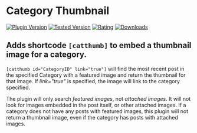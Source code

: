# Category Thumbnail

[![Plugin Version](https://img.shields.io/wordpress/plugin/v/dirtysuds-category-thumbnail.svg)](https://wordpress.org/plugins/dirtysuds-category-thumbnail/)
[![Tested Version](https://img.shields.io/wordpress/v/dirtysuds-category-thumbnail.svg)](https://wordpress.org/plugins/dirtysuds-category-thumbnail/)
[![Rating](https://img.shields.io/wordpress/plugin/r/dirtysuds-category-thumbnail.svg)](https://wordpress.org/support/view/plugin-reviews/dirtysuds-category-thumbnail)
[![Downloads](https://img.shields.io/wordpress/plugin/r/dirtysuds-category-thumbnail.svg)](https://img.shields.io/wordpress/plugin/dt/dirtysuds-category-thumbnail.svg)

## Adds shortcode `[catthumb]` to embed a thumbnail image for a category.

`[catthumb id="CategoryID" link="true"]` will find the most recent post in the specified Category with a featured image and return the thumbnail for that image. If *link="true"* is specified, the image will link to the category specified.

The plugin will only search *featured images*, not *attached images*. It will not look for images embedded in the post itself, or other attached images. If a category does not have any posts with featured images, this plugin will not return a thumbnail image, even if the category has posts with attached images.
